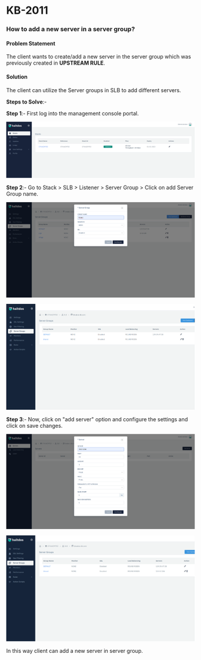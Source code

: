 # KB-2011

### **How to add a new server in a server group**?

#### **Problem Statement**

The client wants to create/add a new server in the server group which was previously created in **UPSTREAM RULE**.

#### **Solution**

The client can utilize the Server groups in SLB to add different servers.

**Steps to Solve**:-

**Step 1**:- First log into the management console portal.

![](/img/adc/kb/adc12.1.png)

**Step 2**:- Go to Stack > SLB > Listener > Server Group > Click on add Server Group name.

![](/img/adc/kb/adc12.2.png)

![](/img/adc/kb/adc12.3.png)

**Step 3**:- Now, click on "add server" option and configure the settings and click on save changes.

![](/img/adc/kb/adc12.4.png)

![](/img/adc/kb/adc12.5.png)

In this way client can add a new server in server group.